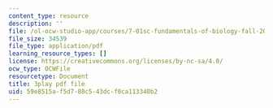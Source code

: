 ```yaml
---
content_type: resource
description: ''
file: /ol-ocw-studio-app/courses/7-01sc-fundamentals-of-biology-fall-2011/59e8515af5d780c543dcf0ca113340b2_zQfcPQpKZUk.pdf
file_size: 34539
file_type: application/pdf
learning_resource_types: []
license: https://creativecommons.org/licenses/by-nc-sa/4.0/
ocw_type: OCWFile
resourcetype: Document
title: 3play pdf file
uid: 59e8515a-f5d7-80c5-43dc-f0ca113340b2
---
```

